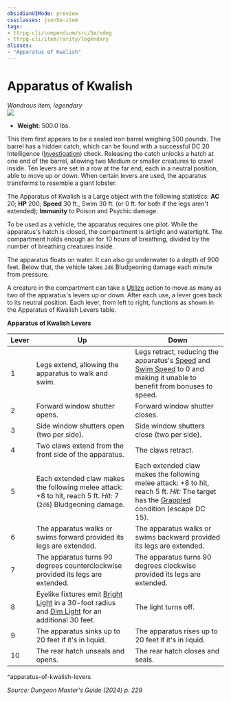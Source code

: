 ```yaml
---
obsidianUIMode: preview
cssclasses: json5e-item
tags:
- ttrpg-cli/compendium/src/5e/xdmg
- ttrpg-cli/item/rarity/legendary
aliases: 
- "Apparatus of Kwalish"
---
```

# Apparatus of Kwalish
*Wondrous item, legendary*  
![](Mechanics/vehicles/img/apparatus-of-kwalish.webp#right)

- **Weight**: 500.0 lbs.

This item first appears to be a sealed iron barrel weighing 500 pounds. The barrel has a hidden catch, which can be found with a successful DC 20 Intelligence ([Investigation](Mechanics/rules/skills.md#Investigation)) check. Releasing the catch unlocks a hatch at one end of the barrel, allowing two Medium or smaller creatures to crawl inside. Ten levers are set in a row at the far end, each in a neutral position, able to move up or down. When certain levers are used, the apparatus transforms to resemble a giant lobster.

The Apparatus of Kwalish is a Large object with the following statistics: **AC** 20; **HP** 200; **Speed** 30 ft., Swim 30 ft. (or 0 ft. for both if the legs aren't extended); **Immunity** to Poison and Psychic damage.

To be used as a vehicle, the apparatus requires one pilot. While the apparatus's hatch is closed, the compartment is airtight and watertight. The compartment holds enough air for 10 hours of breathing, divided by the number of breathing creatures inside.

The apparatus floats on water. It can also go underwater to a depth of 900 feet. Below that, the vehicle takes `2d6` Bludgeoning damage each minute from pressure.

A creature in the compartment can take a [Utilize](Mechanics/rules/actions.md#Utilize) action to move as many as two of the apparatus's levers up or down. After each use, a lever goes back to its neutral position. Each lever, from left to right, functions as shown in the Apparatus of Kwalish Levers table.

**Apparatus of Kwalish Levers**

| Lever | Up | Down |
|-------|----|------|
| 1 | Legs extend, allowing the apparatus to walk and swim. | Legs retract, reducing the apparatus's [Speed](Mechanics/rules/variant-rules/speed-xphb.md) and [Swim Speed](Mechanics/rules/variant-rules/swim-speed-xphb.md) to 0 and making it unable to benefit from bonuses to speed. |
| 2 | Forward window shutter opens. | Forward window shutter closes. |
| 3 | Side window shutters open (two per side). | Side window shutters close (two per side). |
| 4 | Two claws extend from the front side of the apparatus. | The claws retract. |
| 5 | Each extended claw makes the following melee attack: +8 to hit, reach 5 ft. *Hit:* 7 (`2d6`) Bludgeoning damage. | Each extended claw makes the following melee attack: +8 to hit, reach 5 ft. *Hit:* The target has the [Grappled](Mechanics/rules/conditions.md#Grappled) condition (escape DC 15). |
| 6 | The apparatus walks or swims forward provided its legs are extended. | The apparatus walks or swims backward provided its legs are extended. |
| 7 | The apparatus turns 90 degrees counterclockwise provided its legs are extended. | The apparatus turns 90 degrees clockwise provided its legs are extended. |
| 8 | Eyelike fixtures emit [Bright Light](Mechanics/rules/variant-rules/bright-light-xphb.md) in a 30-foot radius and [Dim Light](Mechanics/rules/variant-rules/dim-light-xphb.md) for an additional 30 feet. | The light turns off. |
| 9 | The apparatus sinks up to 20 feet if it's in liquid. | The apparatus rises up to 20 feet if it's in liquid. |
| 10 | The rear hatch unseals and opens. | The rear hatch closes and seals. |
^apparatus-of-kwalish-levers

*Source: Dungeon Master's Guide (2024) p. 229*